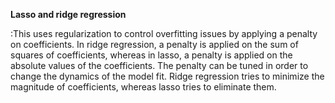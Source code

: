 **Lasso and ridge regression**

:This uses regularization to control overfitting issues by applying a penalty on coefficients. In ridge regression, a penalty is applied on the sum of squares of coefficients, whereas in lasso, a penalty is applied on the absolute values of the coefficients. The penalty can be tuned in order to change the dynamics of the model fit. Ridge regression tries to minimize the magnitude of coefficients, whereas lasso tries to eliminate them.

